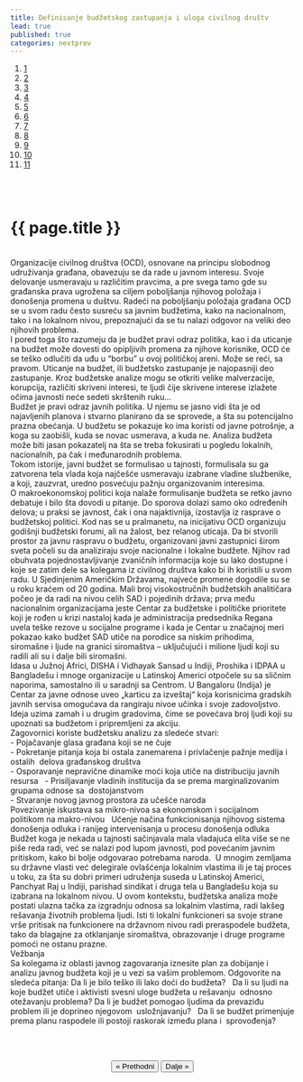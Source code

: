 ```yaml
---
title: Definisanje budžetskog zastupanja i uloga civilnog društv
lead: true
published: true
categories: nextprev                        
---
```


<ol class="progtrckr" data-progtrckr-steps="11">
    <a href="{{site.baseurl}}/pages/uvod/">
    <li class="progtrckr-done">1 </li> </a>
    <a href="{{site.baseurl}}/pages/analiza-problema-i-okruzenja/">
    <li class="progtrckr-done">2 </li> </a>
    <a href="{{site.baseurl}}/pages/definisanje-budzetskog-zastupanja-i-uloga-civilnog-drustv/"><li class="progtrckr-done">3 </li> </a>
    <a href="{{site.baseurl}}/pages/definicije-osnovnih-pojmova/">
    <li class="progtrckr-todo">4 </li> </a>
    <a href="{{site.baseurl}}/pages/institucionalni-okvir-i-nadleznosti-lokalne-samouprave/">
    <li class="progtrckr-todo">5 </li> </a>
    <a href="{{site.baseurl}}/pages/analiza-budzeta/">
    <li class="progtrckr-todo">6 </li> </a>
    <a href="{{site.baseurl}}/pages/kako-izabrati-problem/">
    <li class="progtrckr-todo">7 </li> </a>
    <a href="{{site.baseurl}}/pages/analiza-aktera/">
    <li class="progtrckr-todo">8 </li> </a>
    <a href="{{site.baseurl}}/pages/2-pretpostavke-i-6-hipoteza-budzetskog-zagovaranja/">
    <li class="progtrckr-todo">9 </li> </a>
    <a href="{{site.baseurl}}/pages/izgradnja-baze-za-budzetsko-zagovaranje/">
    <li class="progtrckr-todo">10</li> </a>
    <a href="{{site.baseurl}}/pages/kampanja/"><li class="progtrckr-todo">11</li> </a>
</ol>
<br/><br/>

<h1 class="post-title">{{ page.title }}</h1>

<br/>
<div class="justify">
Organizacije civilnog društva (OCD), osnovane na principu slobodnog udruživanja građana, obavezuju se da rade u javnom interesu. Svoje delovanje usmeravaju u različitim pravcima, a pre svega tamo gde su građanska prava ugrožena sa ciljem poboljšanja njihovog položaja i donošenja promena u duštvu. Radeći na poboljšanju položaja građana OCD se u svom radu često susreću sa javnim budžetima, kako na nacionalnom, tako i na lokalnom nivou, prepoznajući da se tu nalazi odgovor na veliki deo njihovih problema. <br/>
I pored toga što razumeju da je budžet pravi odraz politika, kao i da uticanje na budžet može dovesti do opipljivih promena za njihove korisnike, OCD će se teško odlučiti da uđu u “borbu” u ovoj političkoj areni. Može se reći, sa pravom. Uticanje na budžet, ili budžetsko zastupanje je najopasniji deo zastupanje. Kroz budžetske analize mogu se otkriti velike malverzacije, korupcija, različiti skriveni interesi, te ljudi čije skrivene interese izlažete očima javnosti neće sedeti skrštenih ruku…
<br/>
Budžet je pravi odraz javnih politika. U njemu se jasno vidi šta je od najavljenih planova i stvarno planirano da se sprovede, a šta su potencijalno prazna obećanja. U budžetu se pokazuje ko ima koristi od javne potrošnje, a koga su zaobišli, kuda se novac usmerava, a kuda ne. Analiza budžeta može biti jasan pokazatelj na šta se treba fokusirati u pogledu lokalnih, nacionalnih, pa čak i međunarodnih problema. <br/>
Tokom istorije, javni budžet se formulisao u tajnosti, formulisala su ga zatvorena tela vlada koja najčešće usmeravaju izabrane vladine službenike, a koji, zauzvrat, uredno posvećuju pažnju organizovanim interesima. <br/>
O makroekonomskoj politici koja nalaže formulisanje budžeta se retko javno debatuje i bilo šta dovodi u pitanje. Do sporova dolazi samo oko određenih delova; u praksi se javnost, čak i ona najaktivnija, izostavlja iz rasprave o budžetskoj politici. Kod nas se u pralmanetu, na inicijativu OCD organizuju godišnji budžetski forumi, ali na žalost, bez relanog uticaja.
Da bi stvorili prostor za javnu raspravu o budžetu, organizovani javni zastupnici širom sveta počeli su da analiziraju svoje nacionalne i lokalne budžete. Njihov rad obuhvata pojednostavljivanje zvaničnih informacija koje su lako dostupne i koje se zatim dele sa kolegama iz civilnog društva kako bi ih koristili u svom radu. 
U Sjedinjenim Američkim Državama, najveće promene dogodile su se u roku kraćem od 20 godina. Mali broj visokostručnih budžetskih analitičara počeo je da radi na nivou celih SAD i pojedinih država; prva među nacionalnim organizacijama jeste Centar za budžetske i političke prioritete koji je rođen u krizi nastaloj kada je administracija predsednika Regana uvela teške rezove u socijalne programe i kada je Centar u značajnoj meri pokazao kako budžet SAD utiče na porodice sa niskim prihodima, siromašne i ljude na granici siromaštva – uključujući i milione ljudi koji su radili ali su i dalje bili siromašni. <br/>
Idasa u Južnoj Africi, DISHA i Vidhayak Sansad u Indiji, Proshika i IDPAA u Bangladešu i mnoge organizacije u Latinskoj Americi otpočele su sa sličnim naporima, samostalno ili u saradnji sa Centrom. U Bangaloru (Indija) je Centar za javne odnose uveo „karticu za izveštaj“ koja korisnicima gradskih javnih servisa omogućava da rangiraju nivoe učinka i svoje zadovoljstvo. Ideja uzima zamah i u drugim gradovima, čime se povećava broj ljudi koji su upoznati sa budžetom i pripremljeni za akciju. <br/>
Zagovornici koriste budžetsku analizu za sledeće stvari: <br/>
- Pojačavanje glasa građana koji se ne čuje<br/>
- Pokretanje pitanja koja bi ostala zanemarena i privlačenje pažnje medija i ostalih  delova građanskog društva  <br/>
- Osporavanje nepravične dinamike moći koja utiče na distribuciju javnih resursa  
- Prisiljavanje vladinih institucija da se prema marginalizovanim grupama odnose sa  dostojanstvom  <br/>
- Stvaranje novog javnog prostora za učešće naroda  <br/>
Povezivanje iskustava sa mikro-nivoa sa ekonomskom i socijalnom politikom na makro-nivou  
Učenje načina funkcionisanja njihovog sistema donošenja odluka i ranijeg intervenisanja u procesu donošenja odluka  <br/>
Budžet koga je nekada u tajnosti sačinjavala mala vladajuća elita više se ne piše reda radi, već se nalazi pod lupom javnosti, pod povećanim javnim pritiskom, kako bi bolje odgovarao potrebama naroda.  U mnogim zemljama su državne vlasti već delegirale ovlašćenja lokalnim vlastima ili je taj proces u toku, za šta su dobri primeri udruženja suseda u Latinskoj Americi, Panchyat Raj u Indiji, parishad sindikat i druga tela u Bangladešu koja su izabrana na lokalnom nivou. U ovom kontekstu, budžetska analiza može postati ulazna tačka za izgradnju odnosa sa lokalnim vlastima, radi lakšeg rešavanja životnih problema ljudi. Isti ti lokalni funkcioneri sa svoje strane vrše pritisak na funkcionere na državnom nivou radi preraspodele budžeta, tako da blagajne za otklanjanje siromaštva, obrazovanje i druge programe pomoći ne ostanu prazne.  <br/>
Vežbanja <br/>
Sa kolegama iz oblasti javnog zagovaranja iznesite plan za dobijanje i analizu javnog budžeta koji je u vezi sa vašim problemom. Odgovorite na sledeća pitanja: 
Da li je bilo teško ili lako doći do budžeta?  
Da li su ljudi na koje budžet utiče i aktivisti svesni uloge budžeta u rešavanju  odnosno otežavanju problema? 
Da li je budžet pomogao ljudima da prevaziđu problem ili je doprineo njegovom  usložnjavanju?  
Da li se budžet primenjuje prema planu raspodele ili postoji raskorak između plana i  sprovođenja? 
</div>

<br/><br/>
<div align="center">
    <button id="prev"> « Prethodni</button>
    <button id="next">Dalje » </button> 
</div>